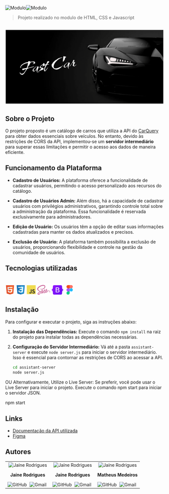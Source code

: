 
![Modulo](https://img.shields.io/badge/MODULO%201-2d3436?style=for-the-badge)![Modulo](https://img.shields.io/badge/TASK%207-8757ff?style=for-the-badge)

> Projeto realizado no modulo de HTML, CSS e Javascript



<br> 

<img src ="./assets/banner.webp"/>

## Sobre o Projeto

O projeto proposto é um catálogo de carros que utiliza a API do [CarQuery](https://www.carqueryapi.com/documentation/api-usage/) para obter dados essenciais sobre veículos. No entanto, devido às restrições de CORS da API, implementou-se um <strong>servidor intermediário</strong> para superar essas limitações e permitir o acesso aos dados de maneira eficiente.

## Funcionamento da Plataforma

-   **Cadastro de Usuários:** A plataforma oferece a funcionalidade de cadastrar usuários, permitindo o acesso personalizado aos recursos do catálogo.

-   **Cadastro de Usuários Admin:** Além disso, há a capacidade de cadastrar usuários com privilégios administrativos, garantindo controle total sobre a administração da plataforma. Essa funcionalidade é reservada exclusivamente para administradores.

-   **Edição de Usuário:** Os usuários têm a opção de editar suas informações cadastradas para manter os dados atualizados e precisos.

-   **Exclusão de Usuário:** A plataforma também possibilita a exclusão de usuários, proporcionando flexibilidade e controle na gestão da comunidade de usuários.

## Tecnologias utilizadas

<div style="display: inline_block"><br>
  <img align="center"  height="30"  src="https://raw.githubusercontent.com/devicons/devicon/master/icons/html5/html5-original.svg" alt="HTML5">
  <img align="center"  height="30"  src="https://raw.githubusercontent.com/devicons/devicon/master/icons/css3/css3-original.svg" alt="CSS3">
  <img align="center"  height="29"  src="https://raw.githubusercontent.com/devicons/devicon/master/icons/javascript/javascript-original.svg" alt="JavaScript">
  <img align="center"  height="42"  src="https://raw.githubusercontent.com/devicons/devicon/master/icons/sass/sass-original.svg" alt="Sass">
  <img align="center"  height="38"  src="https://raw.githubusercontent.com/devicons/devicon/master/icons/bootstrap/bootstrap-original.svg" alt="Bootstrap">
  <img align="center"  height="30"  src="https://raw.githubusercontent.com/devicons/devicon/master/icons/figma/figma-original.svg" alt="Figma">
</div>



## Instalação

Para configurar e executar o projeto, siga as instruções abaixo:

1. **Instalação das Dependências:**
   Execute o comando `npm install` na raiz do projeto para instalar todas as dependências necessárias.

2. **Configuração do Servidor Intermediário:**
   Vá até a pasta `assistant-server` e execute `node server.js` para iniciar o servidor intermediário. Isso é essencial para contornar as restrições de CORS ao acessar a API.

    ```bash
    cd assistant-server
    node server.js
    ```

OU Alternativamente, Utilize o Live Server:
Se preferir, você pode usar o Live Server para iniciar o projeto. Execute o comando npm start para iniciar o servidor JSON.

npm start

## Links

-   [Documentação da API utilizada](https://www.carqueryapi.com/documentation/api-usage/)
-   <a href="https://www.figma.com/file/3dkSOTk5coLTWourll4mk3/FastCar?type=design&node-id=0-1&mode=design&t=c2F7lPcNXo9D4i4u-0">Figma</a>

## Autores


<table>
  <tr>
    <td align="center">
      <img src="https://github.com/jaineRodrigues.png?size=200" alt="Jaíne Rodrigues" />
      <p><strong>Jaíne Rodrigues</strong></p>
      <a href="https://github.com/jaineRodrigues" style="text-decoration: none; margin-right: 5px;">
        <img src="https://img.shields.io/badge/GitHub-2d3436?style=for-the-badge&logo=github&logoColor=white" alt="GitHub" />
      </a>
      <a href="mailto:jainer469@gmail.com" style="text-decoration: none; margin-right: 5px;">
        <img src="https://img.shields.io/badge/Gmail-D14836?style=for-the-badge&logo=gmail&logoColor=white" alt="Gmail" />
      </a>
    </td>
     <td align="center">
      <img src="https://github.com/Welthanos.png?size=200" alt="Jaíne Rodrigues" />
      <p><strong>Jaíne Rodrigues</strong></p>
      <a href="https://github.com/Welthanos" style="text-decoration: none; margin-right: 5px;">
        <img src="https://img.shields.io/badge/GitHub-2d3436?style=for-the-badge&logo=github&logoColor=white" alt="GitHub" />
      </a>
      <a href="" style="text-decoration: none; margin-right: 5px;">
        <img src="https://img.shields.io/badge/Gmail-D14836?style=for-the-badge&logo=gmail&logoColor=white" alt="Gmail" />
      </a>
    </td>
      <td align="center">
      <img src="https://github.com/mathmedeirosf.png?size=200" alt="Jaíne Rodrigues" />
      <p><strong>Matheus Medeiros</strong></p>
      <a href="https://github.com/mathmedeirosf" style="text-decoration: none; margin-right: 5px;">
        <img src="https://img.shields.io/badge/GitHub-2d3436?style=for-the-badge&logo=github&logoColor=white" alt="GitHub" />
      </a>
      <a href="mailto:jainer469@gmail.com" style="text-decoration: none; margin-right: 5px;">
        <img src="https://img.shields.io/badge/Gmail-D14836?style=for-the-badge&logo=gmail&logoColor=white" alt="Gmail" />
      </a>
    </td>
  </tr>
</table>
